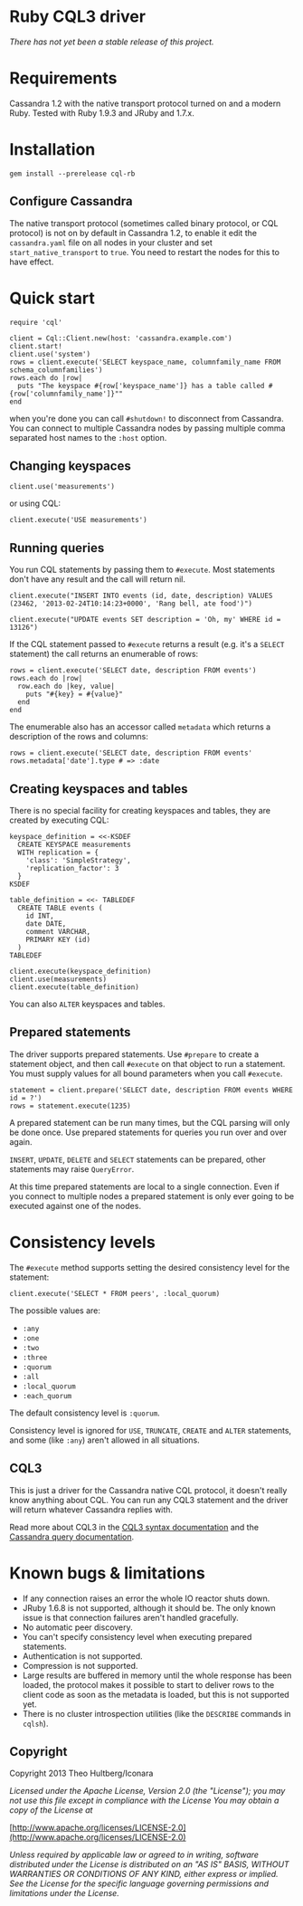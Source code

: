 # Ruby CQL3 driver

_There has not yet been a stable release of this project._


# Requirements

Cassandra 1.2 with the native transport protocol turned on and a modern Ruby. Tested with Ruby 1.9.3 and JRuby and 1.7.x.

# Installation

    gem install --prerelease cql-rb

## Configure Cassandra

The native transport protocol (sometimes called binary protocol, or CQL protocol) is not on by default in Cassandra 1.2, to enable it edit the `cassandra.yaml` file on all nodes in your cluster and set `start_native_transport` to `true`. You need to restart the nodes for this to have effect.

# Quick start

    require 'cql'

    client = Cql::Client.new(host: 'cassandra.example.com')
    client.start!
    client.use('system')
    rows = client.execute('SELECT keyspace_name, columnfamily_name FROM schema_columnfamilies')
    rows.each do |row|
      puts "The keyspace #{row['keyspace_name']} has a table called #{row['columnfamily_name']}""
    end

when you're done you can call `#shutdown!` to disconnect from Cassandra. You can connect to multiple Cassandra nodes by passing multiple comma separated host names to the `:host` option.

## Changing keyspaces

    client.use('measurements')

or using CQL:

    client.execute('USE measurements')

## Running queries

You run CQL statements by passing them to `#execute`. Most statements don't have any result and the call will return nil.

    client.execute("INSERT INTO events (id, date, description) VALUES (23462, '2013-02-24T10:14:23+0000', 'Rang bell, ate food')")

    client.execute("UPDATE events SET description = 'Oh, my' WHERE id = 13126")


If the CQL statement passed to `#execute` returns a result (e.g. it's a `SELECT` statement) the call returns an enumerable of rows:

    rows = client.execute('SELECT date, description FROM events')
    rows.each do |row|
      row.each do |key, value|
        puts "#{key} = #{value}"
      end
    end

The enumerable also has an accessor called `metadata` which returns a description of the rows and columns:

    rows = client.execute('SELECT date, description FROM events'
    rows.metadata['date'].type # => :date

## Creating keyspaces and tables

There is no special facility for creating keyspaces and tables, they are created by executing CQL:

    keyspace_definition = <<-KSDEF
      CREATE KEYSPACE measurements
      WITH replication = {
        'class': 'SimpleStrategy',
        'replication_factor': 3
      }
    KSDEF

    table_definition = <<- TABLEDEF
      CREATE TABLE events (
        id INT,
        date DATE,
        comment VARCHAR,
        PRIMARY KEY (id)
      )
    TABLEDEF

    client.execute(keyspace_definition)
    client.use(measurements)
    client.execute(table_definition)

You can also `ALTER` keyspaces and tables.

## Prepared statements

The driver supports prepared statements. Use `#prepare` to create a statement object, and then call `#execute` on that object to run a statement. You must supply values for all bound parameters when you call `#execute`.

    statement = client.prepare('SELECT date, description FROM events WHERE id = ?')
    rows = statement.execute(1235)

A prepared statement can be run many times, but the CQL parsing will only be done once. Use prepared statements for queries you run over and over again.

`INSERT`, `UPDATE`, `DELETE` and `SELECT` statements can be prepared, other statements may raise `QueryError`.

At this time prepared statements are local to a single connection. Even if you connect to multiple nodes a prepared statement is only ever going to be executed against one of the nodes.

# Consistency levels

The `#execute` method supports setting the desired consistency level for the statement:

    client.execute('SELECT * FROM peers', :local_quorum)

The possible values are: 

* `:any`
* `:one`
* `:two`
* `:three`
* `:quorum`
* `:all`
* `:local_quorum`
* `:each_quorum`

The default consistency level is `:quorum`.

Consistency level is ignored for `USE`, `TRUNCATE`, `CREATE` and `ALTER` statements, and some (like `:any`) aren't allowed in all situations.

## CQL3

This is just a driver for the Cassandra native CQL protocol, it doesn't really know anything about CQL. You can run any CQL3 statement and the driver will return whatever Cassandra replies with.

Read more about CQL3 in the [CQL3 syntax documentation](https://github.com/apache/cassandra/blob/cassandra-1.2/doc/cql3/CQL.textile) and the [Cassandra query documentation](http://www.datastax.com/docs/1.2/cql_cli/querying_cql).

# Known bugs & limitations

* If any connection raises an error the whole IO reactor shuts down.
* JRuby 1.6.8 is not supported, although it should be. The only known issue is that connection failures aren't handled gracefully.
* No automatic peer discovery.
* You can't specify consistency level when executing prepared statements.
* Authentication is not supported.
* Compression is not supported.
* Large results are buffered in memory until the whole response has been loaded, the protocol makes it possible to start to deliver rows to the client code as soon as the metadata is loaded, but this is not supported yet.
* There is no cluster introspection utilities (like the `DESCRIBE` commands in `cqlsh`).

## Copyright

Copyright 2013 Theo Hultberg/Iconara

_Licensed under the Apache License, Version 2.0 (the "License"); you may not use this file except in compliance with the License You may obtain a copy of the License at_

[http://www.apache.org/licenses/LICENSE-2.0](http://www.apache.org/licenses/LICENSE-2.0)

_Unless required by applicable law or agreed to in writing, software distributed under the License is distributed on an "AS IS" BASIS, WITHOUT WARRANTIES OR CONDITIONS OF ANY KIND, either express or implied. See the License for the specific language governing permissions and limitations under the License._